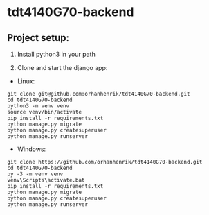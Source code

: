 # tdt4140G70-backend

## Project setup:

1. Install python3 in your path

2. Clone and start the django app:

* Linux:
```
git clone git@github.com:orhanhenrik/tdt4140G70-backend.git
cd tdt4140G70-backend
python3 -m venv venv
source venv/bin/activate
pip install -r requirements.txt
python manage.py migrate
python manage.py createsuperuser
python manage.py runserver
```
* Windows:
```
git clone https://github.com/orhanhenrik/tdt4140G70-backend.git
cd tdt4140G70-backend
py -3 -m venv venv
venv\Scripts\activate.bat
pip install -r requirements.txt
python manage.py migrate
python manage.py createsuperuser
python manage.py runserver
```
